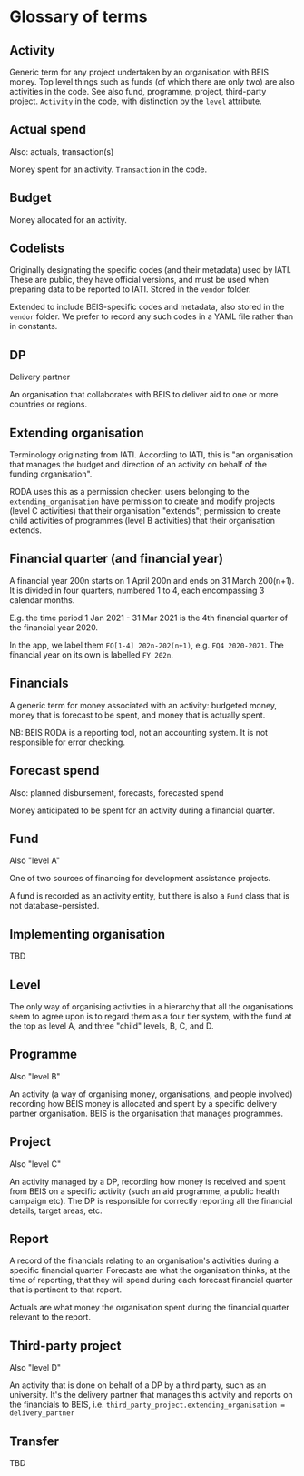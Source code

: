 # Glossary of terms

## Activity

Generic term for any project undertaken by an organisation with BEIS money. Top level things such as funds (of which there are only two) are also activities in the code. See also fund, programme, project, third-party project. `Activity` in the code, with distinction by the `level` attribute.

## Actual spend
Also: actuals, transaction(s)

Money spent for an activity. `Transaction` in the code.

## Budget

Money allocated for an activity.

## Codelists

Originally designating the specific codes (and their metadata) used by IATI. These are public, they have official versions, and must be used when preparing data to be reported to IATI. Stored in the `vendor` folder.

Extended to include BEIS-specific codes and metadata, also stored in the `vendor` folder. We prefer to record any such codes in a YAML file rather than in constants.

## DP
Delivery partner

An organisation that collaborates with BEIS to deliver aid to one or more countries or regions.

## Extending organisation

Terminology originating from IATI. According to IATI, this is "an organisation that manages the budget and direction of an activity on behalf of the funding organisation".

RODA uses this as a permission checker: users belonging to the `extending_organisation` have permission to create and modify projects (level C activities) that their organisation "extends"; permission to create child activities of programmes (level B activities) that their organisation extends.

## Financial quarter (and financial year)

A financial year 200n starts on 1 April 200n and ends on 31 March 200(n+1). It is divided in four quarters, numbered 1 to 4, each encompassing 3 calendar months.

E.g. the time period 1 Jan 2021 - 31 Mar 2021 is the 4th financial quarter of the financial year 2020.

In the app, we label them `FQ[1-4] 202n-202(n+1)`, e.g. `FQ4 2020-2021`. The financial year on its own is labelled `FY 202n`.

## Financials

A generic term for money associated with an activity: budgeted money, money that is forecast to be spent, and money that is actually spent.

NB: BEIS RODA is a reporting tool, not an accounting system. It is not responsible for error checking.

## Forecast spend
Also: planned disbursement, forecasts, forecasted spend

Money anticipated to be spent for an activity during a financial quarter.

## Fund
Also "level A"

One of two sources of financing for development assistance projects.

A fund is recorded as an activity entity, but there is also a `Fund` class that is not database-persisted.

## Implementing organisation

TBD

## Level

The only way of organising activities in a hierarchy that all the organisations seem to agree upon is to regard them as a four tier system, with the fund at the top as level A, and three "child" levels, B, C, and D.

## Programme
Also "level B"

An activity (a way of organising money, organisations, and people involved) recording how BEIS money is allocated and spent by a specific delivery partner organisation. BEIS is the organisation that manages programmes.

## Project
Also "level C"

An activity managed by a DP, recording how money is received and spent from BEIS on a specific activity (such an aid programme, a public health campaign etc). The DP is responsible for correctly reporting all the financial details, target areas, etc.

## Report

A record of the financials relating to an organisation's activities during a specific financial quarter. Forecasts are what the organisation thinks, at the time of reporting, that they will spend during each forecast financial quarter that is pertinent to that report.

Actuals are what money the organisation spent during the financial quarter relevant to the report.

## Third-party project
Also "level D"

An activity that is done on behalf of a DP by a third party, such as an university. It's the delivery partner that manages this activity and reports on the financials to BEIS, i.e. `third_party_project.extending_organisation = delivery_partner`

## Transfer

TBD
